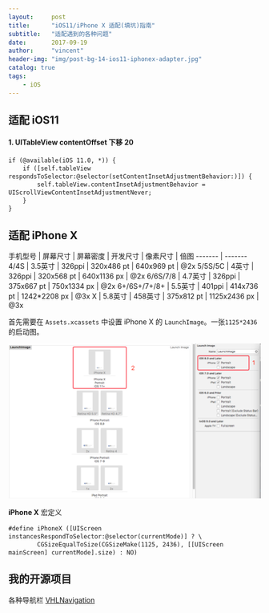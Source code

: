 ```yaml
---
layout:     post
title:      "iOS11/iPhone X 适配(填坑)指南"
subtitle:   "适配遇到的各种问题"
date:       2017-09-19
author:     "vincent"
header-img: "img/post-bg-14-ios11-iphonex-adapter.jpg"
catalog: true
tags:
    - iOS
---
```



## 适配 iOS11

#### 1. UITableView contentOffset 下移 20

```
if (@available(iOS 11.0, *)) {
	if ([self.tableView respondsToSelector:@selector(setContentInsetAdjustmentBehavior:)]) {
		self.tableView.contentInsetAdjustmentBehavior = UIScrollViewContentInsetAdjustmentNever;
	}
}
```

## 适配 iPhone X


手机型号 | 屏幕尺寸 | 屏幕密度 | 开发尺寸 | 像素尺寸 | 倍图
------- | -------
4/4S | 3.5英寸 | 326ppi | 320x486 pt | 640x969 pt | @2x
5/5S/5C | 4英寸 | 326ppi | 320x568 pt | 640x1136 px | @2x
6/6S/7/8 | 4.7英寸 | 326ppi | 375x667 pt | 750x1334 px | @2x
6+/6S+/7+/8+ | 5.5英寸 | 401ppi | 414x736 pt | 1242*2208 px | @3x
X | 5.8英寸 | 458英寸 | 375x812 pt | 1125x2436 px | @3x


首先需要在 `Assets.xcassets` 中设置 iPhone X 的 `LaunchImage`。一张`1125*2436`的启动图。

![iPhone X](/img/p-ios11-adapter/iphonex_launch.png)

**iPhone X** 宏定义

```
#define iPhoneX ([UIScreen instancesRespondToSelector:@selector(currentMode)] ? \
        CGSizeEqualToSize(CGSizeMake(1125, 2436), [[UIScreen mainScreen] currentMode].size) : NO)
```

## 我的开源项目

各种导航栏
[VHLNavigation](https://github.com/huanglins/VHLNavigation)



